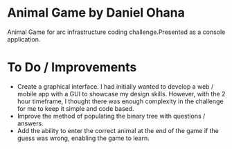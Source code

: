 # Animal Game by Daniel Ohana

Animal Game for arc infrastructure coding challenge.Presented as a console application.

# To Do / Improvements

- Create a graphical interface. I had initially wanted to develop a web / mobile app with a GUI to showcase my design skills. However, with the 2 hour timeframe, I thought there was enough complexity in the challenge for me to keep it simple and code based.
- Improve the method of populating the binary tree with questions / answers.
- Add the ability to enter the correct animal at the end of the game if the guess was wrong, enabling the game to learn.
